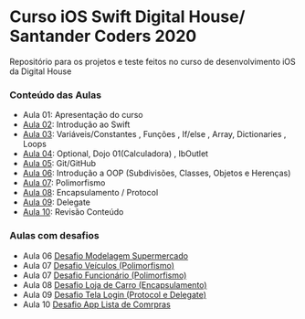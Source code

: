 # Curso iOS Swift Digital House/ Santander Coders 2020

Repositório para os projetos e teste feitos no curso de desenvolvimento iOS da Digital House


### Conteúdo das Aulas
  - Aula 01: Apresentação do curso
  - [Aula 02](https://github.com/michelldossantos/projetosTestesDigitalHouse/tree/master/Aula%2002%2026:08): Introdução ao Swift
  - [Aula 03](https://github.com/michelldossantos/projetosTestesDigitalHouse/tree/master/Aula%2003%2028:08): Variáveis/Constantes , Funções , If/else , Array, Dictionaries , Loops
  - [Aula 04](https://github.com/michelldossantos/projetosTestesDigitalHouse/tree/master/Aula%2004%2031:08): Optional, Dojo 01(Calculadora) , IbOutlet
  - [Aula 05](https://github.com/michelldossantos/projetosTestesDigitalHouse/tree/master/Aula%2005%2002:09): Git/GitHub
  - [Aula 06](https://github.com/michelldossantos/projetosTestesDigitalHouse/tree/master/Aula%2006%2004:09): Introdução a OOP (Subdivisões, Classes, Objetos e Herenças)
  - [Aula 07](https://github.com/michelldossantos/projetosTestesDigitalHouse/tree/master/Aula%2007%2009:09): Polimorfismo
  - [Aula 08](https://github.com/michelldossantos/projetosTestesDigitalHouse/tree/master/Aula%2008%2011:09): Encapsulamento / Protocol
  - [Aula 09](https://github.com/michelldossantos/projetosTestesDigitalHouse/tree/master/Aula%2009%2014:09): Delegate
  - [Aula 10](https://github.com/michelldossantos/projetosTestesDigitalHouse/tree/master/Aula%2010%2016:09/iLogin:Ex%20Prof%20Narlei): Revisão Conteúdo 


### Aulas com desafios
  - Aula 06 [Desafio Modelagem Supermercado](https://github.com/michelldossantos/modelagemSuperMercado)
  - Aula 07 [Desafio Veículos (Polimorfismo)](https://github.com/michelldossantos/projetosTestesDigitalHouse/tree/testando/Aula%2007%2009:09/ExercicioVeiculos.playground)
  - Aula 07 [Desafio Funcionário (Polimorfismo)](https://github.com/michelldossantos/projetosTestesDigitalHouse/tree/testando/Aula%2007%2009:09/%20Exerc%C3%ADcioFuncionarios.playground)
  - Aula 08 [Desafio Loja de Carro (Encapsulamento)](https://github.com/michelldossantos/projetosTestesDigitalHouse/tree/master/Aula%2008%2011:09/lojaCarro.playground)
  - Aula 09 [Desafio Tela Login (Protocol e Delegate)](https://github.com/michelldossantos/projetosTestesDigitalHouse/tree/master/Aula%2009%2014:09/desafioLogin02)
  - Aula 10 [Desafio App Lista de Comrpras](https://github.com/michelldossantos/app-ListaCompras)

      

